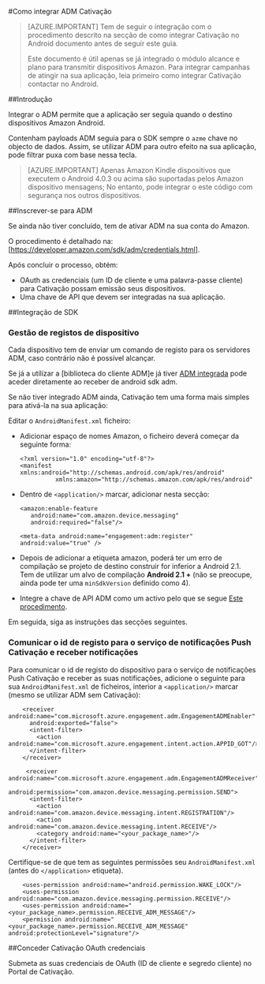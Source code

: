<properties
    pageTitle="Integração do Azure Cativação móvel Android SDK"
    description="Atualizações e procedimentos para Android SDK para Azure Mobile Cativação mais recentes"
    services="mobile-engagement"
    documentationCenter="mobile"
    authors="piyushjo"
    manager="dwrede"
    editor="" />

<tags
    ms.service="mobile-engagement"
    ms.workload="mobile"
    ms.tgt_pltfrm="mobile-android"
    ms.devlang="Java"
    ms.topic="article"
    ms.date="08/19/2016"
    ms.author="piyushjo" />


#<a name="how-to-integrate-adm-with-engagement"></a>Como integrar ADM Cativação

> [AZURE.IMPORTANT] Tem de seguir o integração com o procedimento descrito na secção de como integrar Cativação no Android documento antes de seguir este guia.
>
> Este documento é útil apenas se já integrado o módulo alcance e plano para transmitir dispositivos Amazon. Para integrar campanhas de atingir na sua aplicação, leia primeiro como integrar Cativação contactar no Android.

##<a name="introduction"></a>Introdução

Integrar o ADM permite que a aplicação ser seguia quando o destino dispositivos Amazon Android.

Contenham payloads ADM seguia para o SDK sempre o `azme` chave no objecto de dados. Assim, se utilizar ADM para outro efeito na sua aplicação, pode filtrar puxa com base nessa tecla.

> [AZURE.IMPORTANT] Apenas Amazon Kindle dispositivos que executem o Android 4.0.3 ou acima são suportadas pelos Amazon dispositivo mensagens; No entanto, pode integrar o este código com segurança nos outros dispositivos.

##<a name="sign-up-to-adm"></a>Inscrever-se para ADM

Se ainda não tiver concluído, tem de ativar ADM na sua conta do Amazon.

O procedimento é detalhado na: [<https://developer.amazon.com/sdk/adm/credentials.html>].

Após concluir o processo, obtém:

-   OAuth as credenciais (um ID de cliente e uma palavra-passe cliente) para Cativação possam emissão seus dispositivos.
-   Uma chave de API que devem ser integradas na sua aplicação.

##<a name="sdk-integration"></a>Integração de SDK

### <a name="managing-device-registrations"></a>Gestão de registos de dispositivo

Cada dispositivo tem de enviar um comando de registo para os servidores ADM, caso contrário não é possível alcançar.

Se já a utilizar a [biblioteca do cliente ADM]e já tiver [ADM integrada] pode aceder diretamente ao receber de android sdk adm.

Se não tiver integrado ADM ainda, Cativação tem uma forma mais simples para ativá-la na sua aplicação:

Editar o `AndroidManifest.xml` ficheiro:

-   Adicionar espaço de nomes Amazon, o ficheiro deverá começar da seguinte forma:

        <?xml version="1.0" encoding="utf-8"?>
        <manifest xmlns:android="http://schemas.android.com/apk/res/android"
                  xmlns:amazon="http://schemas.amazon.com/apk/res/android"

-   Dentro de `<application/>` marcar, adicionar nesta secção:

        <amazon:enable-feature
           android:name="com.amazon.device.messaging"
           android:required="false"/>

        <meta-data android:name="engagement:adm:register" android:value="true" />

-   Depois de adicionar a etiqueta amazon, poderá ter um erro de compilação se projeto de destino construir for inferior a Android 2.1. Tem de utilizar um alvo de compilação **Android 2.1 +** (não se preocupe, ainda pode ter uma `minSdkVersion` definido como 4).
-   Integre a chave de API ADM como um activo pelo que se segue [Este procedimento].

Em seguida, siga as instruções das secções seguintes.

### <a name="communicate-registration-id-to-the-engagement-push-service-and-receive-notifications"></a>Comunicar o id de registo para o serviço de notificações Push Cativação e receber notificações

Para comunicar o id de registo do dispositivo para o serviço de notificações Push Cativação e receber as suas notificações, adicione o seguinte para sua `AndroidManifest.xml` de ficheiros, interior a `<application/>` marcar (mesmo se utilizar ADM sem Cativação):

        <receiver android:name="com.microsoft.azure.engagement.adm.EngagementADMEnabler"
          android:exported="false">
          <intent-filter>
            <action android:name="com.microsoft.azure.engagement.intent.action.APPID_GOT"/>
          </intent-filter>
        </receiver>

         <receiver android:name="com.microsoft.azure.engagement.adm.EngagementADMReceiver"
           android:permission="com.amazon.device.messaging.permission.SEND">
          <intent-filter>
            <action android:name="com.amazon.device.messaging.intent.REGISTRATION"/>
            <action android:name="com.amazon.device.messaging.intent.RECEIVE"/>
            <category android:name="<your_package_name>"/>
          </intent-filter>
        </receiver>   

Certifique-se de que tem as seguintes permissões seu `AndroidManifest.xml` (antes do `</application>` etiqueta).

        <uses-permission android:name="android.permission.WAKE_LOCK"/>
        <uses-permission android:name="com.amazon.device.messaging.permission.RECEIVE"/>
        <uses-permission android:name="<your_package_name>.permission.RECEIVE_ADM_MESSAGE"/>
        <permission android:name="<your_package_name>.permission.RECEIVE_ADM_MESSAGE" android:protectionLevel="signature"/>

##<a name="grant-engagement-oauth-credentials"></a>Conceder Cativação OAuth credenciais

Submeta as suas credenciais de OAuth (ID de cliente e segredo cliente) no Portal de Cativação.

[< https://developer.amazon.com/sdk/adm/credentials.html>]:https://developer.amazon.com/sdk/adm/credentials.html
[Biblioteca de ADM do cliente]:https://developer.amazon.com/sdk/adm/setup.html
[ADM integrada]:https://developer.amazon.com/sdk/adm/integrating-app.html
[Este procedimento]:https://developer.amazon.com/sdk/adm/integrating-app.html#Asset
